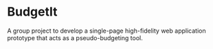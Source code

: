 # BudgetIt
A group project to develop a single-page high-fidelity web application prototype that acts as a pseudo-budgeting tool.
